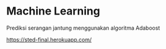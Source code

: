 # Machine Learning

Prediksi serangan jantung menggunakan algoritma Adaboost

https://sted-final.herokuapp.com/
